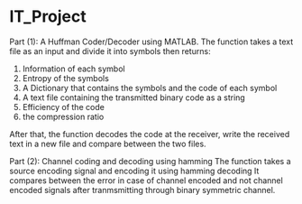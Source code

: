 # IT_Project
Part (1):
A Huffman Coder/Decoder using MATLAB.
The function takes a text file as an input and divide it into symbols then returns:
  1) Information of each symbol
  2) Entropy of the symbols
  3) A Dictionary that contains the symbols and the code of each symbol
  4) A text file containing the transmitted binary code as a string
  5) Efficiency of the code
  6) the compression ratio

After that, the function decodes the code at the receiver, write the received text in a new file and compare between the two files.

Part (2):
Channel coding and decoding using hamming
The function takes a source encoding signal and encoding it using hamming decoding
It compares between the error in case of channel encoded and not channel encoded signals after tranmsmitting through binary symmetric channel.
